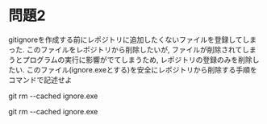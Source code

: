 # 問題2
gitignoreを作成する前にレポジトリに追加したくないファイルを登録してしまった.
このファイルをレポジトリから削除したいが, ファイルが削除されてしまうとプログラムの実行に影響がでてしまうため, レポジトリの登録のみを削除したい.
このファイル(ignore.exeとする)を安全にレポジトリから削除する手順をコマンドで記述せよ

git rm --cached ignore.exe


git rm --cached ignore.exe
